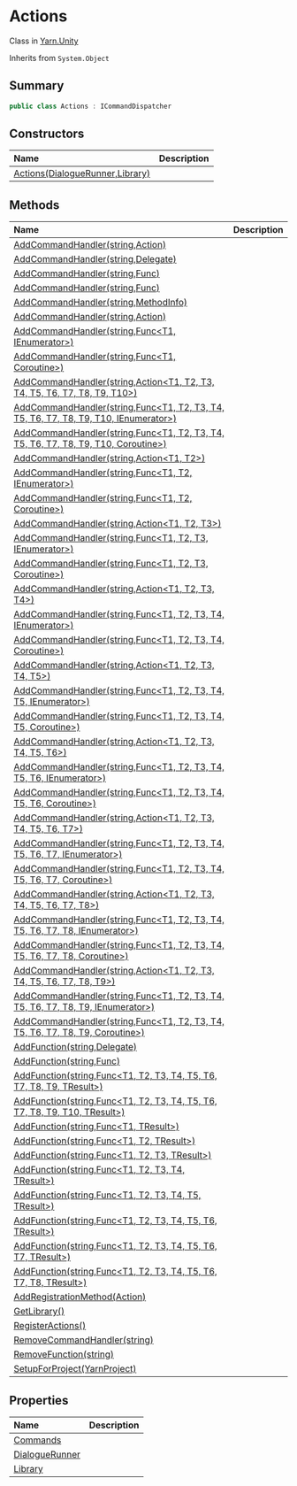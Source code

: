 # Actions

Class in [Yarn.Unity](/api/csharp/yarn.unity.md)

Inherits from `System.Object`

## Summary



```csharp
public class Actions : ICommandDispatcher
```

## Constructors

|Name|Description|
|:---|:---|
|[Actions(DialogueRunner,Library)](/api/csharp/yarn.unity.actions..ctor.md)||

## Methods

|Name|Description|
|:---|:---|
|[AddCommandHandler(string,Action)](/api/csharp/yarn.unity.actions.addcommandhandler-14.md)||
|[AddCommandHandler(string,Delegate)](/api/csharp/yarn.unity.actions.addcommandhandler-1.md)||
|[AddCommandHandler(string,Func<IEnumerator>)](/api/csharp/yarn.unity.actions.addcommandhandler-25.md)||
|[AddCommandHandler(string,Func<Coroutine>)](/api/csharp/yarn.unity.actions.addcommandhandler-3.md)||
|[AddCommandHandler(string,MethodInfo)](/api/csharp/yarn.unity.actions.addcommandhandler-2.md)||
|[AddCommandHandler(string,Action<T1>)](/api/csharp/yarn.unity.actions.addcommandhandler-15.md)||
|[AddCommandHandler(string,Func<T1, IEnumerator>)](/api/csharp/yarn.unity.actions.addcommandhandler-26.md)||
|[AddCommandHandler(string,Func<T1, Coroutine>)](/api/csharp/yarn.unity.actions.addcommandhandler-4.md)||
|[AddCommandHandler(string,Action<T1, T2, T3, T4, T5, T6, T7, T8, T9, T10>)](/api/csharp/yarn.unity.actions.addcommandhandler-24.md)||
|[AddCommandHandler(string,Func<T1, T2, T3, T4, T5, T6, T7, T8, T9, T10, IEnumerator>)](/api/csharp/yarn.unity.actions.addcommandhandler-35.md)||
|[AddCommandHandler(string,Func<T1, T2, T3, T4, T5, T6, T7, T8, T9, T10, Coroutine>)](/api/csharp/yarn.unity.actions.addcommandhandler-13.md)||
|[AddCommandHandler(string,Action<T1, T2>)](/api/csharp/yarn.unity.actions.addcommandhandler-16.md)||
|[AddCommandHandler(string,Func<T1, T2, IEnumerator>)](/api/csharp/yarn.unity.actions.addcommandhandler-27.md)||
|[AddCommandHandler(string,Func<T1, T2, Coroutine>)](/api/csharp/yarn.unity.actions.addcommandhandler-5.md)||
|[AddCommandHandler(string,Action<T1, T2, T3>)](/api/csharp/yarn.unity.actions.addcommandhandler-17.md)||
|[AddCommandHandler(string,Func<T1, T2, T3, IEnumerator>)](/api/csharp/yarn.unity.actions.addcommandhandler-28.md)||
|[AddCommandHandler(string,Func<T1, T2, T3, Coroutine>)](/api/csharp/yarn.unity.actions.addcommandhandler-6.md)||
|[AddCommandHandler(string,Action<T1, T2, T3, T4>)](/api/csharp/yarn.unity.actions.addcommandhandler-18.md)||
|[AddCommandHandler(string,Func<T1, T2, T3, T4, IEnumerator>)](/api/csharp/yarn.unity.actions.addcommandhandler-29.md)||
|[AddCommandHandler(string,Func<T1, T2, T3, T4, Coroutine>)](/api/csharp/yarn.unity.actions.addcommandhandler-7.md)||
|[AddCommandHandler(string,Action<T1, T2, T3, T4, T5>)](/api/csharp/yarn.unity.actions.addcommandhandler-19.md)||
|[AddCommandHandler(string,Func<T1, T2, T3, T4, T5, IEnumerator>)](/api/csharp/yarn.unity.actions.addcommandhandler-30.md)||
|[AddCommandHandler(string,Func<T1, T2, T3, T4, T5, Coroutine>)](/api/csharp/yarn.unity.actions.addcommandhandler-8.md)||
|[AddCommandHandler(string,Action<T1, T2, T3, T4, T5, T6>)](/api/csharp/yarn.unity.actions.addcommandhandler-20.md)||
|[AddCommandHandler(string,Func<T1, T2, T3, T4, T5, T6, IEnumerator>)](/api/csharp/yarn.unity.actions.addcommandhandler-31.md)||
|[AddCommandHandler(string,Func<T1, T2, T3, T4, T5, T6, Coroutine>)](/api/csharp/yarn.unity.actions.addcommandhandler-9.md)||
|[AddCommandHandler(string,Action<T1, T2, T3, T4, T5, T6, T7>)](/api/csharp/yarn.unity.actions.addcommandhandler-21.md)||
|[AddCommandHandler(string,Func<T1, T2, T3, T4, T5, T6, T7, IEnumerator>)](/api/csharp/yarn.unity.actions.addcommandhandler-32.md)||
|[AddCommandHandler(string,Func<T1, T2, T3, T4, T5, T6, T7, Coroutine>)](/api/csharp/yarn.unity.actions.addcommandhandler-10.md)||
|[AddCommandHandler(string,Action<T1, T2, T3, T4, T5, T6, T7, T8>)](/api/csharp/yarn.unity.actions.addcommandhandler-22.md)||
|[AddCommandHandler(string,Func<T1, T2, T3, T4, T5, T6, T7, T8, IEnumerator>)](/api/csharp/yarn.unity.actions.addcommandhandler-33.md)||
|[AddCommandHandler(string,Func<T1, T2, T3, T4, T5, T6, T7, T8, Coroutine>)](/api/csharp/yarn.unity.actions.addcommandhandler-11.md)||
|[AddCommandHandler(string,Action<T1, T2, T3, T4, T5, T6, T7, T8, T9>)](/api/csharp/yarn.unity.actions.addcommandhandler-23.md)||
|[AddCommandHandler(string,Func<T1, T2, T3, T4, T5, T6, T7, T8, T9, IEnumerator>)](/api/csharp/yarn.unity.actions.addcommandhandler-34.md)||
|[AddCommandHandler(string,Func<T1, T2, T3, T4, T5, T6, T7, T8, T9, Coroutine>)](/api/csharp/yarn.unity.actions.addcommandhandler-12.md)||
|[AddFunction(string,Delegate)](/api/csharp/yarn.unity.actions.addfunction-1.md)||
|[AddFunction(string,Func<TResult>)](/api/csharp/yarn.unity.actions.addfunction-2.md)||
|[AddFunction(string,Func<T1, T2, T3, T4, T5, T6, T7, T8, T9, TResult>)](/api/csharp/yarn.unity.actions.addfunction-11.md)||
|[AddFunction(string,Func<T1, T2, T3, T4, T5, T6, T7, T8, T9, T10, TResult>)](/api/csharp/yarn.unity.actions.addfunction-12.md)||
|[AddFunction(string,Func<T1, TResult>)](/api/csharp/yarn.unity.actions.addfunction-3.md)||
|[AddFunction(string,Func<T1, T2, TResult>)](/api/csharp/yarn.unity.actions.addfunction-4.md)||
|[AddFunction(string,Func<T1, T2, T3, TResult>)](/api/csharp/yarn.unity.actions.addfunction-5.md)||
|[AddFunction(string,Func<T1, T2, T3, T4, TResult>)](/api/csharp/yarn.unity.actions.addfunction-6.md)||
|[AddFunction(string,Func<T1, T2, T3, T4, T5, TResult>)](/api/csharp/yarn.unity.actions.addfunction-7.md)||
|[AddFunction(string,Func<T1, T2, T3, T4, T5, T6, TResult>)](/api/csharp/yarn.unity.actions.addfunction-8.md)||
|[AddFunction(string,Func<T1, T2, T3, T4, T5, T6, T7, TResult>)](/api/csharp/yarn.unity.actions.addfunction-9.md)||
|[AddFunction(string,Func<T1, T2, T3, T4, T5, T6, T7, T8, TResult>)](/api/csharp/yarn.unity.actions.addfunction-10.md)||
|[AddRegistrationMethod(Action<IActionRegistration>)](/api/csharp/yarn.unity.actions.addregistrationmethod.md)||
|[GetLibrary()](/api/csharp/yarn.unity.actions.getlibrary.md)||
|[RegisterActions()](/api/csharp/yarn.unity.actions.registeractions.md)||
|[RemoveCommandHandler(string)](/api/csharp/yarn.unity.actions.removecommandhandler.md)||
|[RemoveFunction(string)](/api/csharp/yarn.unity.actions.removefunction.md)||
|[SetupForProject(YarnProject)](/api/csharp/yarn.unity.actions.setupforproject.md)||

## Properties

|Name|Description|
|:---|:---|
|[Commands](/api/csharp/yarn.unity.actions.commands.md)||
|[DialogueRunner](/api/csharp/yarn.unity.actions.dialoguerunner.md)||
|[Library](/api/csharp/yarn.unity.actions.library.md)||

